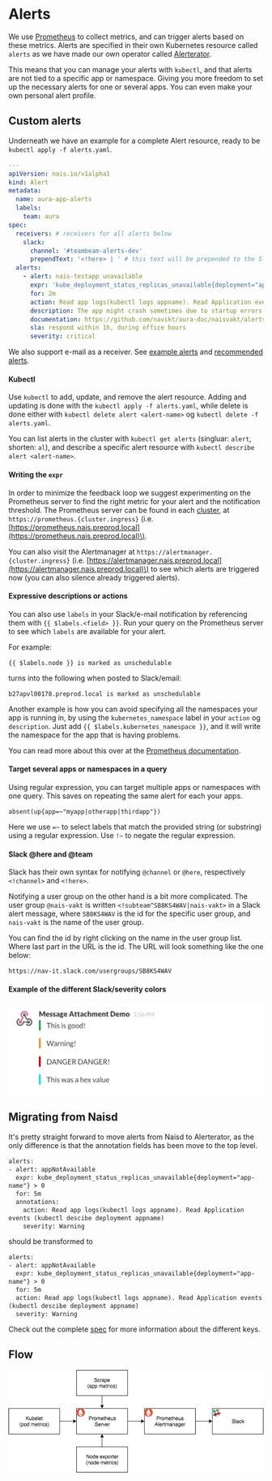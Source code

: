 # Alerts

We use [Prometheus](https://prometheus.io/) to collect metrics, and can trigger alerts based on these metrics. Alerts are specified in their own Kubernetes resource called `alerts` as we have made our own operator called [Alerterator](https://github.com/nais/alerterator).

This means that you can manage your alerts with `kubectl`, and that alerts are not tied to a specific app or namespace. Giving you more freedom to set up the necessary alerts for one or several apps. You can even make your own personal alert profile.

## Custom alerts

Underneath we have an example for a complete Alert resource, ready to be `kubectl apply -f alerts.yaml`.

```yaml
---
apiVersion: nais.io/v1alpha1
kind: Alert
metadata:
  name: aura-app-alerts
  labels:
    team: aura
spec:
  receivers: # receivers for all alerts below
    slack:
      channel: '#teambeam-alerts-dev'
      prependText: '<!here> | ' # this text will be prepended to the Slack alert title
  alerts:
    - alert: nais-testapp unavailable
      expr: 'kube_deployment_status_replicas_unavailable{deployment="app-name"} > 0'
      for: 2m
      action: Read app logs(kubectl logs appname). Read Application events (kubectl descibe deployment appname)
      description: The app might crash sometimes due to startup errors
      documentation: https://github.com/navikt/aura-doc/naisvakt/alerts.md#app_unavailable
      sla: respond within 1h, during office hours
      severity: critical
```

We also support e-mail as a receiver. See [example alerts](example_alerts.md) and [recommended alerts](recommended_alerts.md).

#### Kubectl

Use `kubectl` to add, update, and remove the alert resource. Adding and updating is done with the `kubectl apply -f alerts.yaml`, while delete is done either with `kubectl delete alert <alert-name>` og `kubectl delete -f alerts.yaml`.

You can list alerts in the cluster with `kubectl get alerts` \(singluar: `alert`, shorten: `al`\), and describe a specific alert resource with `kubectl describe alert <alert-name>`.

#### Writing the `expr`

In order to minimize the feedback loop we suggest experimenting on the Prometheus server to find the right metric for your alert and the notification threshold. The Prometheus server can be found in each [cluster](../../basics/clusters.md), at `https://prometheus.{cluster.ingress}` \(i.e. [https://prometheus.nais.preprod.local](https://prometheus.nais.preprod.local)\).

You can also visit the Alertmanager at `https://alertmanager.{cluster.ingress}` \(i.e. [https://alertmanager.nais.preprod.local](https://alertmanager.nais.preprod.local)\) to see which alerts are triggered now \(you can also silence already triggered alerts\).

#### Expressive descriptions or actions

You can also use `labels` in your Slack/e-mail notification by referencing them with `{{ $labels.<field> }}`. Run your query on the Prometheus server to see which `labels` are available for your alert.

For example:

```text
{{ $labels.node }} is marked as unschedulable
```

turns into the following when posted to Slack/email:

```text
b27apvl00178.preprod.local is marked as unschedulable
```

Another example is how you can avoid specifying all the namespaces your app is running in, by using the `kubernetes_namespace` label in your `action` og `description`. Just add `{{ $labels.kubernetes_namespace }}`, and it will write the namespace for the app that is having problems.

You can read more about this over at the [Prometheus documentation](https://prometheus.io/docs/prometheus/latest/configuration/alerting_rules/#templating).

#### Target several apps or namespaces in a query

Using regular expression, you can target multiple apps or namespaces with one query. This saves on repeating the same alert for each your apps.

```text
absent(up{app=~"myapp|otherapp|thirdapp"})
```

Here we use `=~` to select labels that match the provided string \(or substring\) using a regular expression. Use `!~` to negate the regular expression.

#### Slack @here and @team

Slack has their own syntax for notifying `@channel` or `@here`, respectively `<!channel>` and `<!here>`.

Notifying a user group on the other hand is a bit more complicated. The user group `@nais-vakt` is written `<!subteam^SB8KS4WAV|nais-vakt>` in a Slack alert message, where `SB8KS4WAV` is the id for the specific user group, and `nais-vakt` is the name of the user group.

You can find the id by right clicking on the name in the user group list. Where last part in the URL is the id. The URL will look something like the one below:

```text
https://nav-it.slack.com/usergroups/SB8KS4WAV
```

#### Example of the different Slack/severity colors

![Slack colors](../../.gitbook/assets/attachment_color.png)

## Migrating from Naisd

It's pretty straight forward to move alerts from Naisd to Alerterator, as the only difference is that the annotation fields has been move to the top level.

```text
alerts:
- alert: appNotAvailable
  expr: kube_deployment_status_replicas_unavailable{deployment="app-name"} > 0
  for: 5m
  annotations:
    action: Read app logs(kubectl logs appname). Read Application events (kubectl descibe deployment appname)
    severity: Warning
```

should be transformed to

```text
alerts:
- alert: appNotAvailable
  expr: kube_deployment_status_replicas_unavailable{deployment="app-name"} > 0
  for: 5m
  action: Read app logs(kubectl logs appname). Read Application events (kubectl descibe deployment appname)
  severity: Warning
```

Check out the complete [spec](spec.md) for more information about the different keys.

## Flow

![Prometheus Server --> Prometheus Alertmanager](../../.gitbook/assets/prometheus_alertmanager_overview.png)
